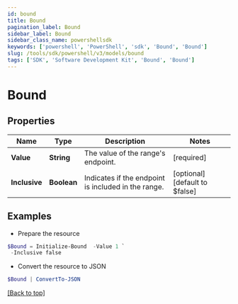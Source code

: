 ```yaml
---
id: bound
title: Bound
pagination_label: Bound
sidebar_label: Bound
sidebar_class_name: powershellsdk
keywords: ['powershell', 'PowerShell', 'sdk', 'Bound', 'Bound'] 
slug: /tools/sdk/powershell/v3/models/bound
tags: ['SDK', 'Software Development Kit', 'Bound', 'Bound']
---
```



# Bound

## Properties

Name | Type | Description | Notes
------------ | ------------- | ------------- | -------------
**Value** | **String** | The value of the range's endpoint. | [required]
**Inclusive** | **Boolean** | Indicates if the endpoint is included in the range. | [optional] [default to $false]

## Examples

- Prepare the resource
```powershell
$Bound = Initialize-Bound  -Value 1 `
 -Inclusive false
```

- Convert the resource to JSON
```powershell
$Bound | ConvertTo-JSON
```


[[Back to top]](#) 

